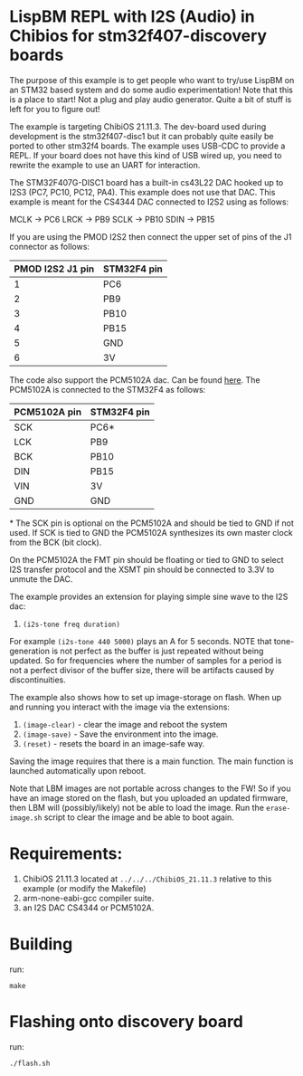 
# LispBM REPL with I2S (Audio) in Chibios for stm32f407-discovery boards

The purpose of this example is to get people who want to try/use 
LispBM on an STM32 based system and do some audio experimentation!
Note that this is a place to start! Not a plug and play audio generator.
Quite a bit of stuff is left for you to figure out!

The example is targeting ChibiOS 21.11.3.
The dev-board used during development is the stm32f407-disc1 but
it can probably quite easily be ported to other stm32f4 boards.
The example uses USB-CDC to provide a REPL. If your board does not
have this kind of USB wired up, you need to rewrite the example to
use an UART for interaction.

The STM32F407G-DISC1 board has a built-in cs43L22 DAC hooked up to I2S3
(PC7, PC10, PC12, PA4). This example does not use that DAC. This
example is meant for the CS4344 DAC connected to I2S2 using as follows:

MCLK -> PC6
LRCK -> PB9
SCLK -> PB10
SDIN -> PB15

If you are using the PMOD I2S2 then connect the upper set of pins of the J1 connector
as follows:

 | PMOD I2S2 J1 pin | STM32F4 pin |
 |------------------|-------------|
 | 1                | PC6         |
 | 2                | PB9         |
 | 3                | PB10        |
 | 4                | PB15        |
 | 5                | GND         |
 | 6                | 3V          |

The code also support the PCM5102A dac. Can be found [here](https://www.amazon.se/VGOL-GY-PCM5102-kompatibel-Ardu-inos-Raspberry/dp/B0F631QSCH).
The PCM5102A is connected to the STM32F4 as follows:

 | PCM5102A pin | STM32F4 pin |
 |--------------|-------------|
 | SCK          | PC6*        |
 | LCK          | PB9         |
 | BCK          | PB10        |
 | DIN          | PB15        |
 | VIN          | 3V          |
 | GND          | GND         |

\* The SCK pin is optional on the PCM5102A and should be tied to GND if not used. If SCK is tied to GND the PCM5102A synthesizes its own master clock from the BCK (bit clock).

On the PCM5102A the FMT pin should be floating or tied to GND to select
I2S transfer protocol and the XSMT pin should be connected to 3.3V to unmute
the DAC.

The example provides an extension for playing simple sine wave to
the I2S dac:

1. `(i2s-tone freq duration)`

For example `(i2s-tone 440 5000)` plays an A for 5 seconds.
NOTE that tone-generation is not perfect as the buffer is just
repeated without being updated. So for frequencies where the
number of samples for a period is not a perfect divisor of the
buffer size, there will be artifacts caused by discontinuities.

The example also shows how to set up image-storage on flash. When up
and running you interact with the image via the extensions:

1. `(image-clear)` - clear the image and reboot the system
2. `(image-save)`  - Save the environment into the image.
3. `(reset)` - resets the board in an image-safe way.

Saving the image requires that there is a main function. The main function
is launched automatically upon reboot.

Note that LBM images are not portable across changes to the FW!
So if you have an image stored on the flash, but you uploaded an updated firmware,
then LBM will (possibly/likely) not be able to load the image. Run the
`erase-image.sh` script to clear the image and be able to boot again.

# Requirements:

1. ChibiOS 21.11.3 located at `../../../ChibiOS_21.11.3` relative to this example (or modify the Makefile)
2. arm-none-eabi-gcc compiler suite. 
3. an I2S DAC CS4344 or PCM5102A.

# Building

run:

```
make
```

# Flashing onto discovery board

run:

```
./flash.sh
```

